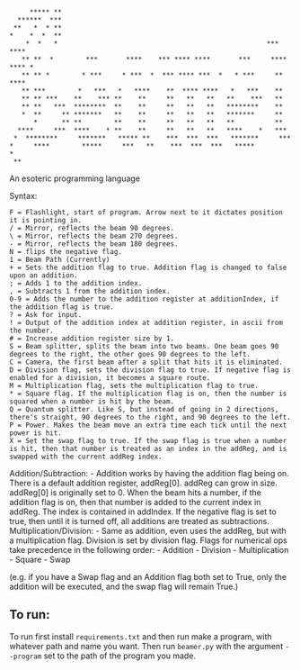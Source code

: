```
     ***** **
  ******  ***
 **   *  * **
*    *  *  **
    *  *   *                                                    ***  ****
   ** **  *        ***       ****    *** **** ****       ***     **** **** *
   ** ** *        * ***     * ***  *  *** **** ***  *   * ***     **   ****
   ** ***        *   ***   *   ****    **  **** ****   *   ***    **
   ** ** ***    **    *** **    **     **   **   **   **    ***   **
   ** **   ***  ********  **    **     **   **   **   ********    **
   *  **     ** *******   **    **     **   **   **   *******     **
      *      ** **        **    **     **   **   **   **          **
  ****     ***  ****    * **    **     **   **   **   ****    *   ***
 *  ********     *******   ***** **    ***  ***  ***   *******     ***
*     ****        *****     ***   **    ***  ***  ***   *****
*
 **
``` 

An esoteric programming language

Syntax:
```
F = Flashlight, start of program. Arrow next to it dictates position it is pointing in.
/ = Mirror, reflects the beam 90 degrees.
\ = Mirror, reflects the beam 270 degrees.
- = Mirror, reflects the beam 180 degrees.
N = flips the negative flag.
1 = Beam Path (Currently)
+ = Sets the addition flag to true. Addition flag is changed to false upon an addition.
; = Adds 1 to the addition index.
, = Subtracts 1 from the addition index.
0-9 = Adds the number to the addition register at additionIndex, if the addition flag is true.
? = Ask for input.
! = Output of the addition index at addition register, in ascii from the number.
# = Increase addition register size by 1.
S = Beam splitter, splits the beam into two beams. One beam goes 90 degrees to the right, the other goes 90 degrees to the left.
C = Camera, the first beam after a split that hits it is eliminated.
D = Division flag, sets the division flag to true. If negative flag is enabled for a division, it becomes a square route.
M = Multiplication flag, sets the multiplication flag to true.
* = Square flag. If the multiplication flag is on, then the number is squared when a number is hit by the beam.
Q = Quantum splitter. Like S, but instead of going in 2 directions, there's straight, 90 degrees to the right, and 90 degrees to the left.
P = Power. Makes the beam move an extra time each tick until the next power is hit.
X = Set the swap flag to true. If the swap flag is true when a number is hit, then that number is treated as an index in the addReg, and is swapped with the current addReg index.
```
Addition/Subtraction:
    - Addition works by having the addition flag being on. There is a default addition register, addReg[0]. addReg can grow in size. addReg[0] is originally set to 0. When the beam hits a number, if the addition flag is on, then that number is added to the current index in addReg. The index is contained in addIndex. If the negative flag is set to true, then until it is turned off, all additions are treated as subtractions.
Multiplication/Division:
    - Same as addition, even uses the addReg, but with a multiplication flag. Division is set by division flag.
Flags for numerical ops take precedence in the following order:
    - Addition
    - Division
    - Multiplication
    - Square
    - Swap
 
(e.g. if you have a Swap flag and an Addition flag both set to True, only the addition will be executed, and the swap flag will remain True.)

## To run:
To run first install `requirements.txt` and then run make a program, with whatever path and name you want. Then run `beamer.py` with the argument `--program` set to the path of the program you made.
